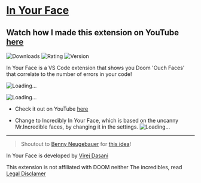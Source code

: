 # [In Your Face](https://marketplace.visualstudio.com/items?itemName=VirejDasani.in-your-face)

## Watch how I made this extension on YouTube [here](https://www.youtube.com/watch?v=SGFNhz91yNQ)

![Downloads](https://vsmarketplacebadge.apphb.com/downloads/VirejDasani.in-your-face.svg)
![Rating](https://vsmarketplacebadge.apphb.com/rating-star/VirejDasani.in-your-face.svg)
![Version](https://vsmarketplacebadge.apphb.com/version/VirejDasani.in-your-face.svg) 

In Your Face is a VS Code extension that shows you Doom 'Ouch Faces' that correlate to the number of errors in your code!

![Loading...](https://raw.githubusercontent.com/virejdasani/InYourFace/main/assets/smallBanner.png)

![Loading...](https://raw.githubusercontent.com/virejdasani/InYourFace/main/assets/PreviewVid-InYourFace.gif)

- Check it out on YouTube [here](https://www.youtube.com/watch?v=BuejUOFOodw)

- Change to Incredibly In Your Face, which is based on the uncanny Mr.Incredible faces, by changing it in the settings.
  ![Loading...](https://raw.githubusercontent.com/virejdasani/Incredibly-InYourFace/main/assets/smallBanner.png)

---

> Shoutout to [Benny Neugebauer](https://twitter.com/bennycode) for [this idea](https://dev.to/bennycode/comment/1od37)!

In Your Face is developed by [Virej Dasani](https://virejdasani.github.io/)

This extension is not affiliated with DOOM neither The incredibles, read [Legal Disclamer](https://github.com/virejdasani/InYourFace/blob/main/Legal_Disclaimer)
